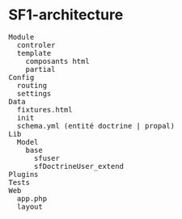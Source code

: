 # SF1-architecture
<pre>
Module 
  controler
  template
    composants html
    partial
Config
  routing
  settings
Data
  fixtures.html
  init
  schema.yml (entité doctrine | propal)
Lib
  Model
    base 
      sfuser
      sfDoctrineUser_extend
Plugins
Tests
Web
  app.php
  layout
</pre>

